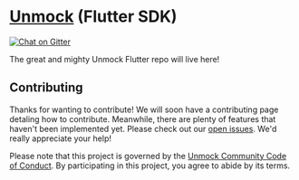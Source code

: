 # [Unmock](https://www.unmock.io/) (Flutter SDK)

[![Chat on Gitter](https://badges.gitter.im/gitterHQ/gitter.png)](https://gitter.im/unmock/community)

The great and mighty Unmock Flutter repo will live here!

## Contributing

Thanks for wanting to contribute! We will soon have a contributing page
detaling how to contribute. Meanwhile, there are plenty of features that haven't been implemented yet. Please check out our [open issues](https://github.com/unmock/unmock-flutter/issues). We'd really appreciate your help!

Please note that this project is governed by the [Unmock Community Code of Conduct](https://github.com/unmock/code-of-conduct). By participating in this project, you agree to abide by its terms.
